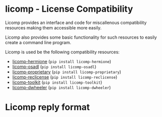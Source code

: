 # licomp - License Compatibility

Licomp provides an interface and code for miscallenous compatibility
resources making them accessible more easily.

Licomp also provides some basic functionality for such resources to
easily create a command line program.

Licomp is used be the following compatibility resources:
* [licomp-hermione](https://github.com/hesa/licomp-hermione) (`pip install licomp-hermione`)
* [licomp-osadl](https://github.com/hesa/licomp-osadl) (`pip install licomp-osadl`)
* [licomp-proprietary](https://github.com/hesa/licomp-proprietary) (`pip install licomp-proprietary`)
* [licomp-reclicense](https://github.com/hesa/licomp-reclicense) (`pip install licomp-reclicense`)
* [licomp-toolkit](https://github.com/hesa/licomp-toolkit)  (`pip install licomp-toolkit`)
* [licomp-dwheeler](https://github.com/hesa/licomp-dwheeler)  (`pip install licomp-dwheeler`)

<a name="licomp-reply-format"></a>
# Licomp reply format

